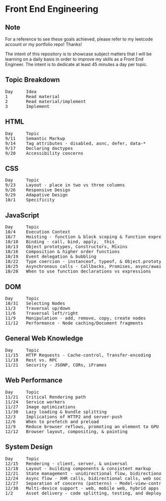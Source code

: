 # Front End Engineering

## Note 

For a reference to see these goals achieved, please refer to my leetcode account or my portfolio repo! Thanks!

The intent of this repository is to showcase subject matters that I will be learning on a daily basis in order to improve my skills as a Front End Engineer. The intent is to dedicate at least 45 minutes a day per topic.

## Topic Breakdown

<pre>
Day     Idea
1       Read material
2       Read material/implement
3       Implement
</pre>

## HTML

<pre>
Day     Topic 
9/11    Semantic Markup
9/14    Tag attributes - disabled, asnc, defer, data-*
9/17    Declaring doctypes
9/20    Accessibility concerns
</pre>

## CSS

<pre>
Day     Topic 
9/23    Layout - place in two vs three columns
9/26    Responsive Design
9/29    Adapative Design 
10/1    Specificity
</pre>

## JavaScript

<pre>
Day     Topic
10/4    Execution Context
10/7    Hoisting - function & block scoping & function expressions/declarations
10/10   Binding - call, bind, apply, _this_
10/13   Object prototypes, Constructors, Mixins
10/16   Composition & higher order functions
10/19   Event delegation & bubbling
10/22   Type coercion - instanceof, typeof, & Object.prototype.toString
10/25   Asynchronous calls - Callbacks, Promises, async/await
10/28   When to use function declarations vs expressions
</pre>

## DOM

<pre>
Day     Topic 
10/31   Selecting Nodes
11/3    Traversal up/down
11/6    Traversal left/right
11/9    Manipulation - add, remove, copy, create nodes
11/12   Performance - Node caching/Document fragments
</pre>

## General Web Knowledge

<pre>
Day     Topic
11/15   HTTP Requests - Cache-control, Transfer-encoding
11/18   Rest vs. RPC
11/21   Security - JSONP, CORs, iFrames
</pre>

## Web Performance

<pre>
Day     Topic 
11/21   Critical Rendering path
11/24   Service workers
11/27   Image optimizations
11/30   Lazy loading & bundle splitting
12/3    Implications of HTTP2 and server-push
12/6    When to prefetch and preload
12/9    Reduce browser reflows, promoting an element to GPU
12/12   Browser layout, compositing, & painting
</pre>

## System Design

<pre>
Day     Topic 
12/15   Rendering - client, server, & universal
12/18   Layout - building components & consistent markup
12/21   State management - unidirectional flow, bidirectional flow, passive programming model, reactive programming model
12/24   Async flow - XHR calls, bidirectional calls, web sockets
12/27   Separation of concerns (patterns) - Model-view-controller, Model-view-viewmodel, Model-view-presenter 
12/30   Multi-device support - web, mobile web, hybrid apps
1/2     Asset delivery - code splitting, testing, and deployment + network latency
</pre>
